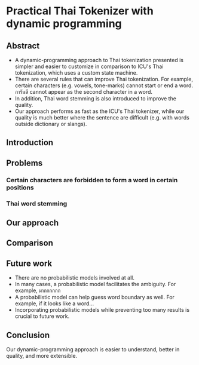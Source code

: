 Practical Thai Tokenizer with dynamic programming
===================================================

Abstract
--------------
- A dynamic-programming approach to Thai tokenization presented is simpler and easier to customize in comparison to ICU's Thai tokenization, which uses a custom state machine.
- There are several rules that can improve Thai tokenization. For example, certain characters (e.g. vowels, tone-marks) cannot start or end a word. การันตี cannot appear as the second character in a word.
- In addition, Thai word stemming is also introduced to improve the quality.
- Our approach performs as fast as the ICU's Thai tokenizer, while our quality is much better where the sentence are difficult (e.g. with words outside dictionary or slangs).

Introduction
--------------

Problems
--------------

### Certain characters are forbidden to form a word in certain positions

### Thai word stemming

Our approach
--------------


Comparison
--------------

Future work
--------------
- There are no probabilistic models involved at all.
- In many cases, a probabilistic model facilitates the ambiguity. For example, มากกกกกก
- A probabilistic model can help guess word boundary as well. For example, if it looks like a word...
- Incorporating probabilistic models while preventing too many results is crucial to future work.

Conclusion
--------------

Our dynamic-programming approach is easier to understand, better in quality, and more extensible.
